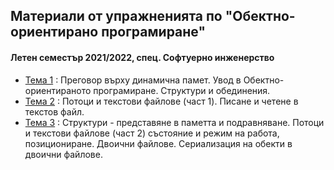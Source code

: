 ## Материали от упражненията по "Обектно-ориентирано програмиране"
#### Летен семестър 2021/2022, спец. Софтуерно инженерство

- [Тема 1](https://github.com/s1dvicious/OOP-Software-Engineering-21-22/tree/main/Sem%2001%2C02) : Преговор върху динамична памет. Увод в Обектно-ориентираното програмиране. Структури и обединения.
- [Тема 2](https://github.com/s1dvicious/OOP-Software-Engineering-21-22/tree/main/Sem%2003) : Потоци и текстови файлове (част 1). Писане и четене в текстов файл.
- [Тема 3](https://github.com/s1dvicious/OOP-Software-Engineering-21-22/tree/main/Sem%2004) : Структури - представяне в паметта и подравняване. Потоци и текстови файлове (част 2) състояние и режим на работа, позициониране. Двоични файлове. Сериализация на обекти в двоични файлове.
